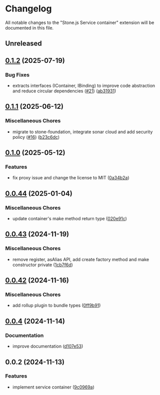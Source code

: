 # Changelog

All notable changes to the "Stone.js Service container" extension will be documented in this file.

## Unreleased


## [0.1.2](https://github.com/stone-foundation/stone-js-service-container/compare/v0.1.1...v0.1.2) (2025-07-19)


### Bug Fixes

* extracts interfaces (IContainer, IBinding) to improve code abstraction and reduce circular dependencies ([#21](https://github.com/stone-foundation/stone-js-service-container/issues/21)) ([ab31931](https://github.com/stone-foundation/stone-js-service-container/commit/ab31931e2e54437b6c46e748ce76724552d05a36))

## [0.1.1](https://github.com/stone-foundation/stone-js-service-container/compare/v0.1.0...v0.1.1) (2025-06-12)


### Miscellaneous Chores

* migrate to stone-foundation, integrate sonar cloud and add security policy ([#16](https://github.com/stone-foundation/stone-js-service-container/issues/16)) ([b23c6dc](https://github.com/stone-foundation/stone-js-service-container/commit/b23c6dc962dcf30abb2b575b8424646c99ea2c9d))

## [0.1.0](https://github.com/stone-foundation/stone-js-service-container/compare/v0.0.44...v0.1.0) (2025-05-12)


### Features

* fix proxy issue and change the license to MIT ([0a34b2a](https://github.com/stone-foundation/stone-js-service-container/commit/0a34b2a7bbc717ca808ccc9b15f0b1794b6d1d46))

## [0.0.44](https://github.com/stone-foundation/stone-js-service-container/compare/v0.0.43...v0.0.44) (2025-01-04)


### Miscellaneous Chores

* update container's make method return type ([020e91c](https://github.com/stone-foundation/stone-js-service-container/commit/020e91c7b464b5fa785c869702b6bef84b206d51))

## [0.0.43](https://github.com/stone-foundation/stone-js-service-container/compare/v0.0.42...v0.0.43) (2024-11-19)


### Miscellaneous Chores

* remove register, asAlias API, add create factory method and make constructor private ([1cb7f6d](https://github.com/stone-foundation/stone-js-service-container/commit/1cb7f6dac6e15193d4bf42125eca5f5db5f771b5))

## [0.0.42](https://github.com/stone-foundation/stone-js-service-container/compare/v0.0.4...v0.0.42) (2024-11-16)


### Miscellaneous Chores

* add rollup plugin to bundle types ([0ff9b91](https://github.com/stone-foundation/stone-js-service-container/commit/0ff9b9142bca163f80869df46a66780942ea289c))

## [0.0.4](https://github.com/stone-foundation/stone-js-service-container/compare/v0.0.2...v0.0.4) (2024-11-14)


### Documentation

* improve documentation ([d107e53](https://github.com/stone-foundation/stone-js-service-container/commit/d107e53cee1123db0ac4e6e4969717095de089cd))

## 0.0.2 (2024-11-13)


### Features

* implement service container ([9c0969a](https://github.com/stone-foundation/stone-js-service-container/commit/9c0969a4246c13739f0f1d6c59c60d8e05f0518f))
